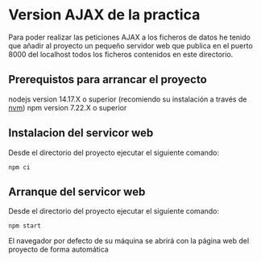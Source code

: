 # Version AJAX de la practica

Para poder realizar las peticiones AJAX a los ficheros de datos he tenido que añadir al proyecto un pequeño servidor web que publica en el puerto 8000 del localhost todos los ficheros contenidos en este directorio. 

## Prerequistos para arrancar el proyecto

nodejs version 14.17.X o superior (recomiendo su instalación a través de [nvm](https://github.com/nvm-sh/nvm))
npm version 7.22.X o superior

## Instalacion del servicor web

Desde el directorio del proyecto ejecutar el siguiente comando:
```
npm ci
```

## Arranque del servicor web

Desde el directorio del proyecto ejecutar el siguiente comando:
```
npm start
```

El navegador por defecto de su máquina se abrirá con la página web del proyecto de forma automática
